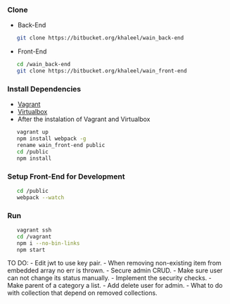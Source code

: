 ### Clone
* Back-End
```bash
   git clone https://bitbucket.org/khaleel/wain_back-end
```
* Front-End
```bash
   cd /wain_back-end
   git clone https://bitbucket.org/khaleel/wain_front-end
```

### Install Dependencies
* [Vagrant](https://www.vagrantup.com/downloads.html)
* [Virtualbox](https://www.virtualbox.org/wiki/Downloads)
* After the instalation of Vagrant and Virtualbox
```bash
   vagrant up
   npm install webpack -g
   rename wain_front-end public
   cd /public
   npm install
```

### Setup Front-End for Development
```bash
   cd /public
   webpack --watch
```
### Run
```bash
   vagrant ssh
   cd /vagrant
   npm i --no-bin-links
   npm start
```

TO DO:
    - Edit jwt to use key pair.
    - When removing non-existing item from embedded array no err is thrown.
    - Secure admin CRUD.
    - Make sure user can not change its status manually.
    - Implement the security checks.
    - Make parent of a category a list.
    - Add delete user for admin.
    - What to do with collection that depend on removed collections.